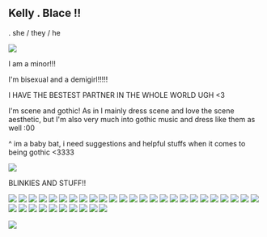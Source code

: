 ## Kelly . Blace !!
.  she / they / he

![](https://64.media.tumblr.com/2efd73694b356d26698fd5882fd45394/d1b13d10a3b57c68-cf/s400x600/369db98b537f2254e3d5c095a1812b044f2f1a7f.gifv)

I am a minor!!!

I'm bisexual and a demigirl!!!!!

I HAVE THE BESTEST PARTNER IN THE WHOLE WORLD UGH <3

I'm scene and gothic! As in I mainly dress scene and love the scene aesthetic, but I'm also very much into gothic music and dress like them as well :00

^ im a baby bat, i need suggestions and helpful stuffs when it comes to being gothic <3333

![](https://64.media.tumblr.com/6f06d07af1749a1355d8424d711a4aea/acc4beb83a44f0b1-7b/s250x400/33079ed1e277ff1acd2fe04c6371e66b6277fedf.gifv)

BLINKIES AND STUFF!!


![](https://64.media.tumblr.com/76b9c642ff63bffac94b9666b3ff3ec7/21317507f7352712-e4/s250x400/312f0bf0947d57a8a1d78515a9e839b525674966.pnj) ![](https://64.media.tumblr.com/05709a5f0eb47da30aee563c462a7338/21317507f7352712-4b/s100x200/7324b9651fc5c546142d791c39ff5201c274891b.webp) ![](https://64.media.tumblr.com/07ff324b9ea760b872e7786a450c5a4f/0d9c08ed8003adc6-f1/s100x200/d00e6a608e80f959b40045166618c6d52680f1a4.gifv) ![](https://64.media.tumblr.com/c02d96c4eb94311fd7f5288f0923e494/90c87e79a3a90476-cb/s100x200/f28628c9581489a6c4a65f36ab33de6217b8c495.gifv) ![](https://64.media.tumblr.com/e496114841373a8802a4a254b6f70236/430287f45c8133f7-ea/s100x200/d2d921aaa351a258bf7d481b62327f4a4f176f52.gifv) ![](https://64.media.tumblr.com/ea0d38b5644f3dbdfc869dde4aa56593/6adc6c8478d4d04c-31/s100x200/561c8af94a26b6b7c6bbffdcee535b5c8d3cd6f5.gifv) ![](https://64.media.tumblr.com/20655ccf6cbe1ba67de4e5b604b26c05/2be3d7b7e3b8925d-0d/s100x200/190d42a4550e0c6030cc246e1bb69b97349c4dfe.gifv) ![](https://64.media.tumblr.com/ecd590b3666e5008448300fc03f130a6/2be3d7b7e3b8925d-b5/s250x400/29970ecd249ed0fa480eeda1fddfff215accca10.pnj) ![](https://64.media.tumblr.com/b094d34f01387d8ddfd30602a3d99f8f/2be3d7b7e3b8925d-65/s100x200/0fccb7b12c211e05c8a0fb6a4f8dc42ab9ee35f3.gifv) ![](https://64.media.tumblr.com/03d8a90e8b6eca2dea8bd5f7edc18f5c/b574f4a39f7de4a6-99/s100x200/583b95e7c6c31c469eee815113c03c2e94eaa398.gifv) ![](https://64.media.tumblr.com/8bf6786d7ce614dd17f3c350d0fd7bd7/2be3d7b7e3b8925d-ea/s100x200/05570c493a0a475112cf63b6b4de1d91c25d098f.gifv) ![](https://64.media.tumblr.com/ec46fa3058e1a64c37e82d0f61c9ebea/2be3d7b7e3b8925d-54/s100x200/4d601bda031c059af83e8ca2635448350d231b97.pnj) ![](https://64.media.tumblr.com/191d0333ad0c1453c62df6389da2e800/f1413ef45abf2485-f6/s100x200/c7172184bae332c2e1628f38a8440e13edb3c2aa.pnj) ![](https://64.media.tumblr.com/cb2bd44416f96a181ff8594d2cee6eef/6f072ea04e7b6c72-15/s100x200/cdfda7c9c3bd9111a9960b562cdac6333c6be8b5.jpg) ![](https://64.media.tumblr.com/96e69a036b4c2e84a464fe9ad41ae495/6f072ea04e7b6c72-db/s100x200/2fc6d547fa9d516036636e8c3a2b57b88f892f0e.gifv) ![](https://64.media.tumblr.com/355668eb5fe9bd7c57523278fbb0798b/67e8e56a4c66369c-74/s100x200/b3c420b0b207b484d6479c3fff6e2837b9eebc5d.pnj) ![](https://64.media.tumblr.com/a9d6c3f510df629f63b5cf4331601bfb/67e8e56a4c66369c-65/s250x400/a64885e43374cb47ea7506d0ebfdef616770d787.gifv)
![](https://64.media.tumblr.com/91a774b6ba43efb7ebb61957b96d20af/ace909eab8f4c5c9-1c/s250x400/966dfcbb1575f72d1547719a4f1ff6151c2a8387.gifv) ![](https://64.media.tumblr.com/4eb4a5beaee5f845831b53377cf53fc2/ace909eab8f4c5c9-31/s250x400/bb81ec538bf8fd1f514db080fafdffb5941dcabd.gifv) ![](https://64.media.tumblr.com/ec3163d2e3298f1e1979a0a8f6b8bd4b/ace909eab8f4c5c9-04/s250x400/b59e7b3a0d2b6f3ca040e735a8faa8b4a925d089.gifv) ![](https://64.media.tumblr.com/3766ae7deafc12bf6f17538f099bdf90/ace909eab8f4c5c9-a1/s250x400/01f9f7a5c8ae69eddec8457c13a2a050aa59b2e4.gifv) ![](https://64.media.tumblr.com/289fe39a190bca7f32b8465fa91803fd/692bf70aefc8b3b6-f4/s250x400/8e0b4e0d3ada312ada3f8c02a2826045964f56e6.gifv) ![](https://64.media.tumblr.com/6050b8f0a63dc7a558f412a52adb016e/692bf70aefc8b3b6-77/s250x400/33a2a4c12a74e738104d43649bb009073ba08657.gifv) ![](https://64.media.tumblr.com/7cfbf60123c0598705d1865b6bdd1ec9/692bf70aefc8b3b6-3f/s250x400/8c55f58f01c00af58875a95c2cd772ac59be4bc0.gifv) ![](https://64.media.tumblr.com/4df8e1e74c9f91660b8fdc7349469afc/692bf70aefc8b3b6-79/s250x400/4990575dcd5b5598511c128487f8229ff02659e1.gifv) ![](https://64.media.tumblr.com/f455761c98d2560cfa4a198d7679a105/d0eb9ed0074d9ed4-61/s250x400/6261928bb8c0fb53e90b94614876a9af427d1734.gifv) ![](https://64.media.tumblr.com/7b11cb056db7689f15b26526c50e0e74/d0eb9ed0074d9ed4-6d/s250x400/69ca23c880728d4c8b20f0fbcc8deccbc67a4c7a.gifv) ![](https://64.media.tumblr.com/909b9fd0e741ae30d8d2acfd7622fef6/d0eb9ed0074d9ed4-f8/s400x600/44ad99571418477c4a22c97cb8919ef440abcfd8.gifv) ![](https://64.media.tumblr.com/2f3dda07b57e50f070b7466219a5589d/d0eb9ed0074d9ed4-fb/s250x400/ba731a1bd32447260e246e46a346efff111e8ff7.gifv) ![](https://64.media.tumblr.com/be120e96766f620e6a9ca4f94a177812/d0eb9ed0074d9ed4-ab/s250x400/00655b8270143ea7b18b79b1283702b07b95409f.gifv) ![](https://64.media.tumblr.com/d6f56795f126aa0576cf28c9b78021e4/d0eb9ed0074d9ed4-89/s250x400/345b453834597d5a6d80ae821c48faa6935fee8b.gifv) ![](https://64.media.tumblr.com/53d9bc19e85cb0abcac099eb73327df0/1fd6f0e8f6a6ecad-40/s250x400/45c2d10ab6896026db750088486ea773ad802da0.gifv) ![](https://64.media.tumblr.com/3a5ed69b1ea885416485f11110d8997f/1fd6f0e8f6a6ecad-b7/s250x400/53505a5c1d7fe6db7efef6787f2fd8997b37f2b8.gifv) ![](https://64.media.tumblr.com/45c7fc2e96b91f7d57d7e91c5905763c/1fd6f0e8f6a6ecad-c5/s250x400/27b4c42ac02e2ad61a8e31a3abf7e3447934e8d7.gifv) ![](https://64.media.tumblr.com/cacb34bd7059e2fd3fbc212b70f83ed0/1fd6f0e8f6a6ecad-66/s250x400/467928ec7561d163fc98680b9c2647ebc41ff686.gifv) 

![](https://64.media.tumblr.com/efccb0fafcb7eb52cb761d68badc287a/fa93456f6f1ade5b-80/s640x960/13abba21a5ee205f3bf304e6aada3e27bf6bbfd8.gifv)
